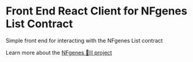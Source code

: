 # Front End React Client for NFgenes List Contract
Simple front end for interacting with the NFgenes List contract

Learn more about the [NFgenes 🧬⛓ project](https://github.com/nfgenes/overview#nfgenes-nonfungible-genes-overview)
